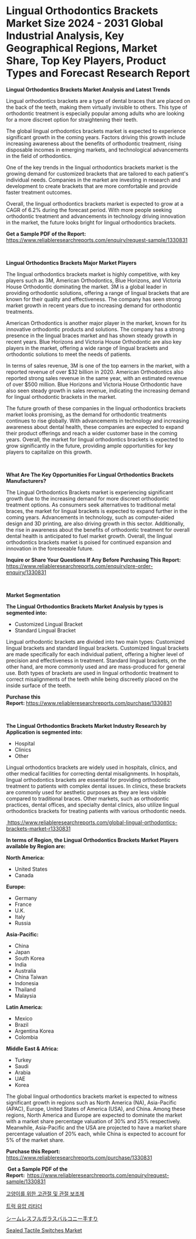 <p><h1>Lingual Orthodontics Brackets Market Size 2024 - 2031 Global Industrial Analysis, Key Geographical Regions, Market Share, Top Key Players, Product Types and Forecast Research Report</h1></p><p><strong>Lingual Orthodontics Brackets Market Analysis and Latest Trends</strong></p>
<p><p>Lingual orthodontics brackets are a type of dental braces that are placed on the back of the teeth, making them virtually invisible to others. This type of orthodontic treatment is especially popular among adults who are looking for a more discreet option for straightening their teeth.</p><p>The global lingual orthodontics brackets market is expected to experience significant growth in the coming years. Factors driving this growth include increasing awareness about the benefits of orthodontic treatment, rising disposable incomes in emerging markets, and technological advancements in the field of orthodontics.</p><p>One of the key trends in the lingual orthodontics brackets market is the growing demand for customized brackets that are tailored to each patient's individual needs. Companies in the market are investing in research and development to create brackets that are more comfortable and provide faster treatment outcomes.</p><p>Overall, the lingual orthodontics brackets market is expected to grow at a CAGR of 6.2% during the forecast period. With more people seeking orthodontic treatment and advancements in technology driving innovation in the market, the future looks bright for lingual orthodontics brackets.</p></p>
<p><strong>Get a Sample PDF of the Report:&nbsp;</strong> <a href="https://www.reliableresearchreports.com/enquiry/request-sample/1330831">https://www.reliableresearchreports.com/enquiry/request-sample/1330831</a></p>
<p>&nbsp;</p>
<p><strong>Lingual Orthodontics Brackets Major Market Players</strong></p>
<p><p>The lingual orthodontics brackets market is highly competitive, with key players such as 3M, American Orthodontics, Blue Horizons, and Victoria House Orthodontic dominating the market. 3M is a global leader in providing orthodontic solutions, offering a range of lingual brackets that are known for their quality and effectiveness. The company has seen strong market growth in recent years due to increasing demand for orthodontic treatments.</p><p>American Orthodontics is another major player in the market, known for its innovative orthodontic products and solutions. The company has a strong presence in the lingual braces market and has shown steady growth in recent years. Blue Horizons and Victoria House Orthodontic are also key players in the market, offering a wide range of lingual brackets and orthodontic solutions to meet the needs of patients.</p><p>In terms of sales revenue, 3M is one of the top earners in the market, with a reported revenue of over $32 billion in 2020. American Orthodontics also reported strong sales revenue in the same year, with an estimated revenue of over $500 million. Blue Horizons and Victoria House Orthodontic have also seen steady growth in sales revenue, indicating the increasing demand for lingual orthodontic brackets in the market.</p><p>The future growth of these companies in the lingual orthodontics brackets market looks promising, as the demand for orthodontic treatments continues to rise globally. With advancements in technology and increasing awareness about dental health, these companies are expected to expand their product offerings and reach a wider customer base in the coming years. Overall, the market for lingual orthodontics brackets is expected to grow significantly in the future, providing ample opportunities for key players to capitalize on this growth.</p></p>
<p>&nbsp;</p>
<p><strong>What Are The Key Opportunities For Lingual Orthodontics Brackets Manufacturers?</strong></p>
<p><p>The Lingual Orthodontics Brackets market is experiencing significant growth due to the increasing demand for more discreet orthodontic treatment options. As consumers seek alternatives to traditional metal braces, the market for lingual brackets is expected to expand further in the coming years. Advancements in technology, such as computer-aided design and 3D printing, are also driving growth in this sector. Additionally, the rise in awareness about the benefits of orthodontic treatment for overall dental health is anticipated to fuel market growth. Overall, the lingual orthodontics brackets market is poised for continued expansion and innovation in the foreseeable future.</p></p>
<p><strong>Inquire or Share Your Questions If Any Before Purchasing This Report:</strong> <a href="https://www.reliableresearchreports.com/enquiry/pre-order-enquiry/1330831">https://www.reliableresearchreports.com/enquiry/pre-order-enquiry/1330831</a></p>
<p>&nbsp;</p>
<p><strong>Market Segmentation</strong></p>
<p><strong>The Lingual Orthodontics Brackets Market Analysis by types is segmented into:</strong></p>
<p><ul><li>Customized Lingual Bracket</li><li>Standard Lingual Bracket</li></ul></p>
<p><p>Lingual orthodontic brackets are divided into two main types: Customized lingual brackets and standard lingual brackets. Customized lingual brackets are made specifically for each individual patient, offering a higher level of precision and effectiveness in treatment. Standard lingual brackets, on the other hand, are more commonly used and are mass-produced for general use. Both types of brackets are used in lingual orthodontic treatment to correct misalignments of the teeth while being discreetly placed on the inside surface of the teeth.</p></p>
<p><strong>Purchase this Report:&nbsp;</strong><a href="https://www.reliableresearchreports.com/purchase/1330831">https://www.reliableresearchreports.com/purchase/1330831</a></p>
<p>&nbsp;</p>
<p><strong>The Lingual Orthodontics Brackets Market Industry Research by Application is segmented into:</strong></p>
<p><ul><li>Hospital</li><li>Clinics</li><li>Other</li></ul></p>
<p><p>Lingual orthodontics brackets are widely used in hospitals, clinics, and other medical facilities for correcting dental misalignments. In hospitals, lingual orthodontics brackets are essential for providing orthodontic treatment to patients with complex dental issues. In clinics, these brackets are commonly used for aesthetic purposes as they are less visible compared to traditional braces. Other markets, such as orthodontic practices, dental offices, and specialty dental clinics, also utilize lingual orthodontics brackets for treating patients with various orthodontic needs.</p></p>
<p><a href="https://www.reliableresearchreports.com/global-lingual-orthodontics-brackets-market-r1330831">&nbsp;https://www.reliableresearchreports.com/global-lingual-orthodontics-brackets-market-r1330831</a></p>
<p><strong>In terms of Region, the Lingual Orthodontics Brackets Market Players available by Region are:</strong></p>
<p>
    <p> <strong> North America: </strong>
        <ul>
            <li>United States</li>
            <li>Canada</li>
        </ul>
        </p> 
    <p> <strong> Europe: </strong>
        <ul>
            <li>Germany</li>
            <li>France</li>
            <li>U.K.</li>
            <li>Italy</li>
            <li>Russia</li>
        </ul>
        </p> 
    <p> <strong> Asia-Pacific: </strong>
        <ul>
            <li>China</li>
            <li>Japan</li>
            <li>South Korea</li>
            <li>India</li>
            <li>Australia</li>
            <li>China Taiwan</li>
            <li>Indonesia</li>
            <li>Thailand</li>
            <li>Malaysia</li>
        </ul>
        </p> 
    <p> <strong> Latin America: </strong>
        <ul>
            <li>Mexico</li>
            <li>Brazil</li>
            <li>Argentina Korea</li>
            <li>Colombia</li>
        </ul>
        </p> 
    <p> <strong> Middle East & Africa: </strong>
        <ul>
            <li>Turkey</li>
            <li>Saudi</li>
            <li>Arabia</li>
            <li>UAE</li>
            <li>Korea</li>
        </ul>
    </p>
    </p>
<p><p>The global lingual orthodontics brackets market is expected to witness significant growth in regions such as North America (NA), Asia-Pacific (APAC), Europe, United States of America (USA), and China. Among these regions, North America and Europe are expected to dominate the market with a market share percentage valuation of 30% and 25% respectively. Meanwhile, Asia-Pacific and the USA are projected to have a market share percentage valuation of 20% each, while China is expected to account for 5% of the market share.</p></p>
<p><strong>Purchase this Report: </strong><a href="https://www.reliableresearchreports.com/purchase/1330831">https://www.reliableresearchreports.com/purchase/1330831</a></p>
<p>&nbsp;<strong>Get a Sample PDF of the Report:&nbsp;&nbsp;</strong><a href="https://www.reliableresearchreports.com/enquiry/request-sample/1330831">https://www.reliableresearchreports.com/enquiry/request-sample/1330831</a></p>
<p><strong></strong></p>
<p><p><a href="https://github.com/Skyleitney456456/Market-Research-Report-List-2/blob/main/6450885106768.md">고양이를 위한 고관절 및 관절 보조제</a></p><p><a href="https://github.com/iansanftyord09878/Market-Research-Report-List-2/blob/main/9074325106769.md">트럭 유압 리타더</a></p><p><a href="https://github.com/KenyonJohns/Market-Research-Report-List-1/blob/main/2646832111647.md">シームレスフルガラスバルコニー手すり</a></p><p><a href="https://issuu.com/reportprime-2/docs/sealed-tactile-switches-market-size-2030.pptx">Sealed Tactile Switches Market</a></p></p>